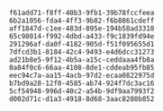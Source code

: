
                f61add71-f8ff-40b3-9fb1-39b78fccfeea
                6b2a1056-fda4-4ff3-9b82-f6b8861cdeff
                aff1847d-c1ee-483d-895e-194b58ad3318
                65c98014-f992-4dbd-a433-f9c1839fd94e
                291296af-da0f-4182-905d-f51f095655d1
                7dfcd3b1-8184-42c4-9493-e4d6dcc31273
                ad21b8e5-9f12-4b5a-a15c-ceddaaa4fb8a
                0a84f0c6-66aa-4108-8de1-cddeab95fb85
                eec94c7a-aa15-4acb-97d2-ecaa0822975d
                b7bd9a28-12f0-4585-ab74-924f7dc3ac16
                5cf54948-996d-40c2-a54b-9df9aa7993f2
                d002d71c-d1a3-4918-8d68-3aac8208b852
                